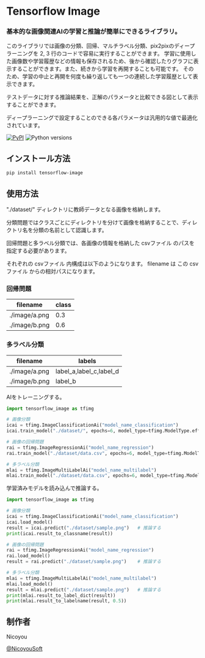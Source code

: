 # Tensorflow Image
### 基本的な画像関連AIの学習と推論が簡単にできるライブラリ。
このライブラリでは画像の分類、回帰、マルチラベル分類、pix2pixのディープラーニングを 2, 3 行のコードで容易に実行することができます。
学習に使用した画像数や学習履歴などの情報も保存されるため、後から確認したりグラフに表示することができます。また、続きから学習を再開することも可能です。
そのため、学習の中止と再開を何度も繰り返しても一つの連続した学習履歴として表示できます。

テストデータに対する推論結果を、正解のパラメータと比較できる図として表示することができます。

ディープラーニングで設定することのできる各パラメータは汎用的な値で最適化されています。

[![PyPI](https://img.shields.io/pypi/v/tensorflow-image)](https://pypi.org/project/tensorflow-image/)
![Python versions](https://img.shields.io/pypi/pyversions/tensorflow-image)


## インストール方法
```bash
pip install tensorflow-image
```


## 使用方法
"./dataset/" ディレクトリに教師データとなる画像を格納します。

分類問題ではクラスごとにディレクトリを分けて画像を格納することで、ディレクトリ名を分類の名前として認識します。


回帰問題と多ラベル分類では、各画像の情報を格納した csvファイル のパスを指定する必要があります。

それぞれの csvファイル 内構成は以下のようになります。
filename は この csvファイル からの相対パスになります。


### 回帰問題
|  filename       |  class  |
| --------------- | ------- |
|  ./image/a.png  |  0.3    |
|  ./image/b.png  |  0.6    |

### 多ラベル分類
|  filename       |  labels                   |
| --------------- | ------------------------- |
|  ./image/a.png  |  label_a,label_c,label_d  |
|  ./image/b.png  |  label_b                  |


AIをトレーニングする。
```python
import tensorflow_image as tfimg

# 画像分類
icai = tfimg.ImageClassificationAi("model_name_classification")
icai.train_model("./dataset/", epochs=6, model_type=tfimg.ModelType.efficient_net_v2_b0, trainable=True)

# 画像の回帰問題
rai = tfimg.ImageRegressionAi("model_name_regression")
rai.train_model("./dataset/data.csv", epochs=6, model_type=tfimg.ModelType.efficient_net_v2_b0, trainable=True)

# 多ラベル分類
mlai = tfimg.ImageMultiLabelAi("model_name_multilabel")
mlai.train_model("./dataset/data.csv", epochs=6, model_type=tfimg.ModelType.efficient_net_v2_b0, trainable=True)
```

学習済みモデルを読み込んで推論する。
```python
import tensorflow_image as tfimg

# 画像分類
icai = tfimg.ImageClassificationAi("model_name_classification")
icai.load_model()
result = icai.predict("./dataset/sample.png")   # 推論する
print(icai.result_to_classname(result))

# 画像の回帰問題
rai = tfimg.ImageRegressionAi("model_name_regression")
rai.load_model()
result = rai.predict("./dataset/sample.png")    # 推論する

# 多ラベル分類
mlai = tfimg.ImageMultiLabelAi("model_name_multilabel")
mlai.load_model()
result = mlai.predict("./dataset/sample.png")   # 推論する
print(mlai.result_to_label_dict(result))
print(mlai.result_to_labelname(result, 0.5))
```


## 制作者
Nicoyou

[@NicoyouSoft](https://twitter.com/NicoyouSoft)
